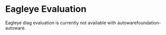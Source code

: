 # Eagleye Evaluation

Eagleye diag evaluation is currently not available with autowarefoundation-autoware.
